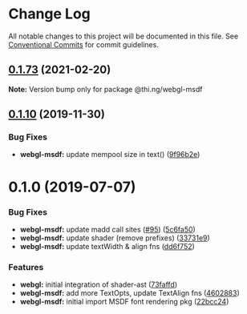 # Change Log

All notable changes to this project will be documented in this file.
See [Conventional Commits](https://conventionalcommits.org) for commit guidelines.

## [0.1.73](https://github.com/thi-ng/umbrella/compare/@thi.ng/webgl-msdf@0.1.72...@thi.ng/webgl-msdf@0.1.73) (2021-02-20)

**Note:** Version bump only for package @thi.ng/webgl-msdf





## [0.1.10](https://github.com/thi-ng/umbrella/compare/@thi.ng/webgl-msdf@0.1.9...@thi.ng/webgl-msdf@0.1.10) (2019-11-30)

### Bug Fixes

* **webgl-msdf:** update mempool size in text() ([9f96b2e](https://github.com/thi-ng/umbrella/commit/9f96b2ec525cd8d8a5d5e31d39352f0c6e350991))

# 0.1.0 (2019-07-07)

### Bug Fixes

* **webgl-msdf:** update madd call sites ([#95](https://github.com/thi-ng/umbrella/issues/95)) ([5c6fa50](https://github.com/thi-ng/umbrella/commit/5c6fa50))
* **webgl-msdf:** update shader (remove prefixes) ([33731e9](https://github.com/thi-ng/umbrella/commit/33731e9))
* **webgl-msdf:** update textWidth & align fns ([dd6f752](https://github.com/thi-ng/umbrella/commit/dd6f752))

### Features

* **webgl:** initial integration of shader-ast ([73faffd](https://github.com/thi-ng/umbrella/commit/73faffd))
* **webgl-msdf:** add more TextOpts, update TextAlign fns ([4602883](https://github.com/thi-ng/umbrella/commit/4602883))
* **webgl-msdf:** initial import MSDF font rendering pkg ([22bcc24](https://github.com/thi-ng/umbrella/commit/22bcc24))
